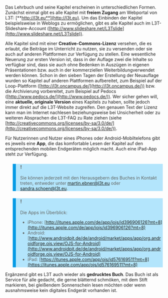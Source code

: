 <!-- filename: 05_Zugaenge_zum_Lehrbuch.md -->
<!-- title: Zugänge zum Lehrbuch -->

Das Lehrbuch und seine Kapitel erscheinen in unterschiedlichen Formen. Zunächst einmal gibt es alle Kapitel mit **freiem Zugang** am Webportal von L3T: [**http://l3t.eu**](http://l3t.eu). Um das Einbinden der Kapitel beispielsweise in Weblogs zu ermöglichen, gibt es alle Kapitel auch im L3T-Slideshare-Account ([http://www.slideshare.net/L3Tslide](http://www.slideshare.net/L3Tslide)).

Alle Kapitel sind mit einer **Creative-Commons-Lizenz** versehen, die es erlaubt, die Beiträge im Unterricht zu nutzen, sie zu versenden oder sie auch auf anderen Plattformen zur Verfügung zu stellen. Eine wesentliche Neuerung zur ersten Version ist, dass in der Auflage zwei die Inhalte so verfügbar sind, dass sie auch ohne Bedenken in Auszügen in eigenen Präsentationen bzw. auch in der kommerziellen Weiterbildungverwendet werden können. Schon in den sieben Tagen der Erstellung der Neuauflage wurden so Kapitel auf anderen Plattformen aufbereitet, zum Beispiel auf der Loop-Plattform ([http://l3t.oncampus.de/](http://l3t.oncampus.de/)) bzw. die Archivierung vorbereitet, zum Beispiel auf Pedocs ([http://www.pedocs.de/](http://www.pedocs.de/)). Wer sicher gehen will, eine **aktuelle, originale Version** eines Kapitels zu haben, sollte jedoch immer direkt auf die L3T-Website zugreifen. Den genauen Text der Lizenz kann man im Internet nachlesen beziehungsweise bei Unsicherheit oder zu weiteren Absprachen die L3T-FAQ zu Rate ziehen (siehe [http://creativecommons.org/licenses/by-sa/3.0/de/](http://creativecommons.org/licenses/by-sa/3.0/de/)).

Für Nutzerinnen und Nutzer eines iPhones oder Android-Mobiltelefons gibt es jeweils eine **App**, die das komfortable Lesen der Kapitel auf den entsprechenden mobilen Endgeräten möglich macht. Auch eine iPad-App steht zur Verfügung.

<blockquote style="background: #B3E5FC; border-left: 10px solid #039BE5">

### !

Sie können jederzeit mit den Herausgebern des Buches in Kontakt treten, entweder unter martin.ebner@l3t.eu oder sandra.schoen@l3t.eu.

</blockquote>

<blockquote style="background: #B3E5FC; border-left: 10px solid #039BE5">

### !

Die Apps im Überblick:

- iPhone: [http://itunes.apple.com/de/app/iojs/id396906126?mt=8](http://itunes.apple.com/de/app/iojs/id396906126?mt=8)
- Android: [http://www.androidpit.de/de/android/market/apps/app/org.androidforge.ojs.view/OJS-for-Android](http://www.androidpit.de/de/android/market/apps/app/org.androidforge.ojs.view/OJS-for-Android)
- iPad: [https://itunes.apple.com/app/ojs/id576169511?mt=8](https://itunes.apple.com/app/ojs/id576169511?mt=8)

</blockquote>

Ergänzend gibt es L3T auch wieder als **gedrucktes Buch**. Das Buch ist als Service für alle gedacht, die gerne blätternd schmöken, mit dem Stift markieren, bei gleißendem Sonnenschein lesen möchten oder wenn ausnahmsweise kein digitales Endgerät vorhanden ist.
